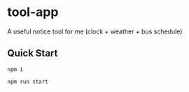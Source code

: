 # tool-app
A useful notice tool for me (clock + weather + bus schedule)

## Quick Start
```
npm i
```
```
npm run start
```
